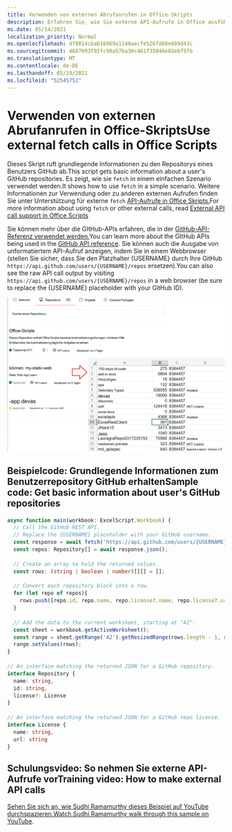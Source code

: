 ```yaml
---
title: Verwenden von externen Abrufanrufen in Office-Skripts
description: Erfahren Sie, wie Sie externe API-Aufrufe in Office ausführen.
ms.date: 05/14/2021
localization_priority: Normal
ms.openlocfilehash: df8814cbab16969a1140aecfe526fd68e609d43c
ms.sourcegitcommit: 4687693f02fc90a57ba30c461f35046e02e6f5fb
ms.translationtype: MT
ms.contentlocale: de-DE
ms.lasthandoff: 05/19/2021
ms.locfileid: "52545752"
---
```

# <a name="use-external-fetch-calls-in-office-scripts"></a><span data-ttu-id="00552-103">Verwenden von externen Abrufanrufen in Office-Skripts</span><span class="sxs-lookup"><span data-stu-id="00552-103">Use external fetch calls in Office Scripts</span></span>

<span data-ttu-id="00552-104">Dieses Skript ruft grundlegende Informationen zu den Repositorys eines Benutzers GitHub ab.</span><span class="sxs-lookup"><span data-stu-id="00552-104">This script gets basic information about a user's GitHub repositories.</span></span> <span data-ttu-id="00552-105">Es zeigt, wie sie `fetch` in einem einfachen Szenario verwendet werden.</span><span class="sxs-lookup"><span data-stu-id="00552-105">It shows how to use `fetch` in a simple scenario.</span></span> <span data-ttu-id="00552-106">Weitere Informationen zur Verwendung oder zu anderen externen Aufrufen finden Sie unter Unterstützung für externe `fetch` [API-Aufrufe in Office Skripts.](../../develop/external-calls.md)</span><span class="sxs-lookup"><span data-stu-id="00552-106">For more information about using `fetch` or other external calls, read [External API call support in Office Scripts](../../develop/external-calls.md)</span></span>

<span data-ttu-id="00552-107">Sie können mehr über die GItHub-APIs erfahren, die in der [GitHub-API-Referenz verwendet werden.](https://docs.github.com/rest/reference/repos#list-repositories-for-a-user)</span><span class="sxs-lookup"><span data-stu-id="00552-107">You can learn more about the GItHub APIs being used in the [GitHub API reference](https://docs.github.com/rest/reference/repos#list-repositories-for-a-user).</span></span> <span data-ttu-id="00552-108">Sie können auch die Ausgabe von unformatiertem API-Aufruf anzeigen, indem Sie in einem Webbrowser (stellen Sie sicher, dass Sie den Platzhalter {USERNAME} durch Ihre GitHub `https://api.github.com/users/{USERNAME}/repos` ersetzen).</span><span class="sxs-lookup"><span data-stu-id="00552-108">You can also see the raw API call output by visiting `https://api.github.com/users/{USERNAME}/repos` in a web browser (be sure to replace the {USERNAME} placeholder with your GitHub ID).</span></span>

![Get repositorys info example](../../images/git.png)

## <a name="sample-code-get-basic-information-about-users-github-repositories"></a><span data-ttu-id="00552-110">Beispielcode: Grundlegende Informationen zum Benutzerrepository GitHub erhalten</span><span class="sxs-lookup"><span data-stu-id="00552-110">Sample code: Get basic information about user's GitHub repositories</span></span>

```TypeScript
async function main(workbook: ExcelScript.Workbook) {
  // Call the GitHub REST API.
  // Replace the {USERNAME} placeholder with your GitHub username.
  const response = await fetch('https://api.github.com/users/{USERNAME}/repos');
  const repos: Repository[] = await response.json();
  
  // Create an array to hold the returned values.
  const rows: (string | boolean | number)[][] = [];

  // Convert each repository block into a row.
  for (let repo of repos){ 
    rows.push([repo.id, repo.name, repo.license?.name, repo.license?.url])
  }

  // Add the data to the current worksheet, starting at "A2".
  const sheet = workbook.getActiveWorksheet();
  const range = sheet.getRange('A2').getResizedRange(rows.length - 1, rows[0].length - 1);
  range.setValues(rows);
}

// An interface matching the returned JSON for a GitHub repository.
interface Repository {
  name: string,
  id: string,
  license?: License 
}

// An interface matching the returned JSON for a GitHub repo license.
interface License {
  name: string,
  url: string
}
```

## <a name="training-video-how-to-make-external-api-calls"></a><span data-ttu-id="00552-111">Schulungsvideo: So nehmen Sie externe API-Aufrufe vor</span><span class="sxs-lookup"><span data-stu-id="00552-111">Training video: How to make external API calls</span></span>

<span data-ttu-id="00552-112">[Sehen Sie sich an, wie Sudhi Ramamurthy dieses Beispiel auf YouTube durchspazieren.](https://youtu.be/fulP29J418E)</span><span class="sxs-lookup"><span data-stu-id="00552-112">[Watch Sudhi Ramamurthy walk through this sample on YouTube](https://youtu.be/fulP29J418E).</span></span>
